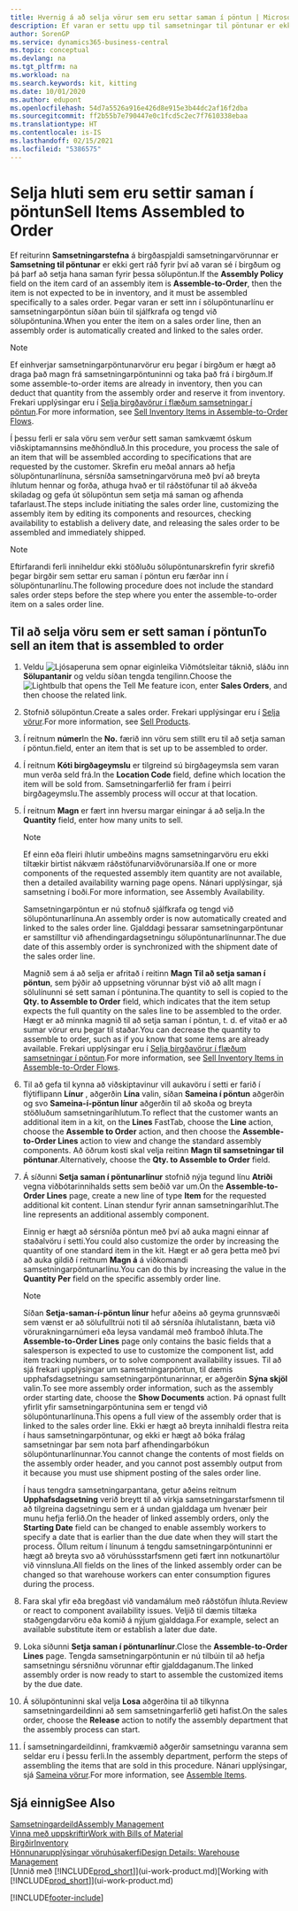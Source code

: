 ```yaml
---
title: Hvernig á að selja vörur sem eru settar saman í pöntun | Microsoft Docs
description: Ef varan er settu upp til samsetningar til pöntunar er ekki gert ráð fyrir því að varan sé í birgðum og þá þarf að setja hana saman fyrir þessa sölupöntun. Þegar varan er sett inn í sölupöntunarlínu er samsetningarpöntun síðan búin til sjálfkrafa og tengd við sölupöntunina.
author: SorenGP
ms.service: dynamics365-business-central
ms.topic: conceptual
ms.devlang: na
ms.tgt_pltfrm: na
ms.workload: na
ms.search.keywords: kit, kitting
ms.date: 10/01/2020
ms.author: edupont
ms.openlocfilehash: 54d7a5526a916e426d8e915e3b44dc2af16f2dba
ms.sourcegitcommit: ff2b55b7e790447e0c1fcd5c2ec7f7610338ebaa
ms.translationtype: HT
ms.contentlocale: is-IS
ms.lasthandoff: 02/15/2021
ms.locfileid: "5386575"
---
```

# <a name="sell-items-assembled-to-order"></a><span data-ttu-id="a085c-104">Selja hluti sem eru settir saman í pöntun</span><span class="sxs-lookup"><span data-stu-id="a085c-104">Sell Items Assembled to Order</span></span>
<span data-ttu-id="a085c-105">Ef reiturinn **Samsetningarstefna** á birgðaspjaldi samsetningarvörunnar er **Samsetning til pöntunar** er ekki gert ráð fyrir því að varan sé í birgðum og þá þarf að setja hana saman fyrir þessa sölupöntun.</span><span class="sxs-lookup"><span data-stu-id="a085c-105">If the **Assembly Policy** field on the item card of an assembly item is **Assemble-to-Order**, then the item is not expected to be in inventory, and it must be assembled specifically to a sales order.</span></span> <span data-ttu-id="a085c-106">Þegar varan er sett inn í sölupöntunarlínu er samsetningarpöntun síðan búin til sjálfkrafa og tengd við sölupöntunina.</span><span class="sxs-lookup"><span data-stu-id="a085c-106">When you enter the item on a sales order line, then an assembly order is automatically created and linked to the sales order.</span></span>  

> [!NOTE]  
>  <span data-ttu-id="a085c-107">Ef einhverjar samsetningarpöntunarvörur eru þegar í birgðum er hægt að draga það magn frá samsetningarpöntuninni og taka það frá í birgðum.</span><span class="sxs-lookup"><span data-stu-id="a085c-107">If some assemble-to-order items are already in inventory, then you can deduct that quantity from the assembly order and reserve it from inventory.</span></span> <span data-ttu-id="a085c-108">Frekari upplýsingar eru í [Selja birgðavörur í flæðum samsetningar í pöntun](assembly-how-to-sell-assemble-to-order-items-and-inventory-items-together.md).</span><span class="sxs-lookup"><span data-stu-id="a085c-108">For more information, see [Sell Inventory Items in Assemble-to-Order Flows](assembly-how-to-sell-assemble-to-order-items-and-inventory-items-together.md).</span></span>  

<span data-ttu-id="a085c-109">Í þessu ferli er sala vöru sem verður sett saman samkvæmt óskum viðskiptamannsins meðhöndluð.</span><span class="sxs-lookup"><span data-stu-id="a085c-109">In this procedure, you process the sale of an item that will be assembled according to specifications that are requested by the customer.</span></span> <span data-ttu-id="a085c-110">Skrefin eru meðal annars að hefja sölupöntunarlínuna, sérsníða samsetningarvöruna með því að breyta íhlutum hennar og forða, athuga hvað er til ráðstöfunar til að ákveða skiladag og gefa út sölupöntun sem setja má saman og afhenda tafarlaust.</span><span class="sxs-lookup"><span data-stu-id="a085c-110">The steps include initiating the sales order line, customizing the assembly item by editing its components and resources, checking availability to establish a delivery date, and releasing the sales order to be assembled and immediately shipped.</span></span>  

> [!NOTE]  
>  <span data-ttu-id="a085c-111">Eftirfarandi ferli inniheldur ekki stöðluðu sölupöntunarskrefin fyrir skrefið þegar birgðir sem settar eru saman í pöntun eru færðar inn í sölupöntunarlínu.</span><span class="sxs-lookup"><span data-stu-id="a085c-111">The following procedure does not include the standard sales order steps before the step where you enter the assemble-to-order item on a sales order line.</span></span>  

## <a name="to-sell-an-item-that-is-assembled-to-order"></a><span data-ttu-id="a085c-112">Til að selja vöru sem er sett saman í pöntun</span><span class="sxs-lookup"><span data-stu-id="a085c-112">To sell an item that is assembled to order</span></span>  
1.  <span data-ttu-id="a085c-113">Veldu ![Ljósaperuna sem opnar eiginleika Viðmótsleitar](media/ui-search/search_small.png "Segðu mér hvað þú vilt gera") táknið, sláðu inn **Sölupantanir** og veldu síðan tengda tengilinn.</span><span class="sxs-lookup"><span data-stu-id="a085c-113">Choose the ![Lightbulb that opens the Tell Me feature](media/ui-search/search_small.png "Tell me what you want to do") icon, enter **Sales Orders**, and then choose the related link.</span></span>  
2.  <span data-ttu-id="a085c-114">Stofnið sölupöntun.</span><span class="sxs-lookup"><span data-stu-id="a085c-114">Create a sales order.</span></span> <span data-ttu-id="a085c-115">Frekari upplýsingar eru í [Selja vörur](sales-how-sell-products.md).</span><span class="sxs-lookup"><span data-stu-id="a085c-115">For more information, see [Sell Products](sales-how-sell-products.md).</span></span>  
3.  <span data-ttu-id="a085c-116">Í reitnum **númer**</span><span class="sxs-lookup"><span data-stu-id="a085c-116">In the **No.**</span></span> <span data-ttu-id="a085c-117">færið inn vöru sem stillt eru til að setja saman í pöntun.</span><span class="sxs-lookup"><span data-stu-id="a085c-117">field, enter an item that is set up to be assembled to order.</span></span>  
4.  <span data-ttu-id="a085c-118">Í reitnum **Kóti birgðageymslu** er tilgreind sú birgðageymsla sem varan mun verða seld frá.</span><span class="sxs-lookup"><span data-stu-id="a085c-118">In the **Location Code** field, define which location the item will be sold from.</span></span> <span data-ttu-id="a085c-119">Samsetningarferlið fer fram í þeirri birgðageymslu.</span><span class="sxs-lookup"><span data-stu-id="a085c-119">The assembly process will occur at that location.</span></span>  
5.  <span data-ttu-id="a085c-120">Í reitnum **Magn** er fært inn hversu margar einingar á að selja.</span><span class="sxs-lookup"><span data-stu-id="a085c-120">In the **Quantity** field, enter how many units to sell.</span></span>  

    > [!NOTE]  
    >  <span data-ttu-id="a085c-121">Ef einn eða fleiri íhlutir umbeðins magns samsetningarvöru eru ekki tiltækir birtist nákvæm ráðstöfunarviðvörunarsíða.</span><span class="sxs-lookup"><span data-stu-id="a085c-121">If one or more components of the requested assembly item quantity are not available, then a detailed availability warning page opens.</span></span> <span data-ttu-id="a085c-122">Nánari upplýsingar, sjá samsetning í boði.</span><span class="sxs-lookup"><span data-stu-id="a085c-122">For more information, see Assembly Availability.</span></span>  

    <span data-ttu-id="a085c-123">Samsetningarpöntun er nú stofnuð sjálfkrafa og tengd við sölupöntunarlínuna.</span><span class="sxs-lookup"><span data-stu-id="a085c-123">An assembly order is now automatically created and linked to the sales order line.</span></span> <span data-ttu-id="a085c-124">Gjalddagi þessarar samsetningarpöntunar er samstilltur við afhendingardagsetningu sölupöntunarlínunnar.</span><span class="sxs-lookup"><span data-stu-id="a085c-124">The due date of this assembly order is synchronized with the shipment date of the sales order line.</span></span>  

    <span data-ttu-id="a085c-125">Magnið sem á að selja er afritað í reitinn **Magn Til að setja saman í pöntun**, sem þýðir að uppsetning vörunnar býst við að allt magn í sölulínunni sé sett saman í pöntunina.</span><span class="sxs-lookup"><span data-stu-id="a085c-125">The quantity to sell is copied to the **Qty. to Assemble to Order** field, which indicates that the item setup expects the full quantity on the sales line to be assembled to the order.</span></span> <span data-ttu-id="a085c-126">Hægt er að minnka magnið til að setja saman í pöntun, t. d. ef vitað er að sumar vörur eru þegar til staðar.</span><span class="sxs-lookup"><span data-stu-id="a085c-126">You can decrease the quantity to assemble to order, such as if you know that some items are already available.</span></span> <span data-ttu-id="a085c-127">Frekari upplýsingar eru í [Selja birgðavörur í flæðum samsetningar í pöntun](assembly-how-to-sell-inventory-items-in-assemble-to-order-flows.md).</span><span class="sxs-lookup"><span data-stu-id="a085c-127">For more information, see [Sell Inventory Items in Assemble-to-Order Flows](assembly-how-to-sell-inventory-items-in-assemble-to-order-flows.md).</span></span>  

6.  <span data-ttu-id="a085c-128">Til að gefa til kynna að viðskiptavinur vill aukavöru í setti er farið í flýtiflipann **Línur** , aðgerðin **Lína** valin, síðan **Sameina í pöntun** aðgerðin og svo **Sameina-í-pöntun línur** aðgerðin til að skoða og breyta stöðluðum samsetningaríhlutum.</span><span class="sxs-lookup"><span data-stu-id="a085c-128">To reflect that the customer wants an additional item in a kit, on the **Lines** FastTab, choose the **Line** action, choose the **Assemble to Order** action, and then choose the **Assemble-to-Order Lines** action to view and change the standard assembly components.</span></span> <span data-ttu-id="a085c-129">Að öðrum kosti skal velja reitinn **Magn til samsetningar til pöntunar**.</span><span class="sxs-lookup"><span data-stu-id="a085c-129">Alternatively, choose the **Qty. to Assemble to Order** field.</span></span>  
7.  <span data-ttu-id="a085c-130">Á síðunni **Setja saman í pöntunarlínur** stofnið nýja tegund línu **Atriði** vegna viðbótarinnihalds setts sem beðið var um.</span><span class="sxs-lookup"><span data-stu-id="a085c-130">On the **Assemble-to-Order Lines** page, create a new line of type **Item** for the requested additional kit content.</span></span> <span data-ttu-id="a085c-131">Línan stendur fyrir annan samsetningaríhlut.</span><span class="sxs-lookup"><span data-stu-id="a085c-131">The line represents an additional assembly component.</span></span>  

    <span data-ttu-id="a085c-132">Einnig er hægt að sérsníða pöntun með því að auka magni einnar af staðalvöru í setti.</span><span class="sxs-lookup"><span data-stu-id="a085c-132">You could also customize the order by increasing the quantity of one standard item in the kit.</span></span> <span data-ttu-id="a085c-133">Hægt er að gera þetta með því að auka gildið í reitnum **Magn á** á viðkomandi samsetningarpöntunarlínu.</span><span class="sxs-lookup"><span data-stu-id="a085c-133">You can do this by increasing the value in the **Quantity Per** field on the specific assembly order line.</span></span>  

    > [!NOTE]  
    >  <span data-ttu-id="a085c-134">Síðan **Setja-saman-í-pöntun línur** hefur aðeins að geyma grunnsvæði sem vænst er að sölufulltrúi noti til að sérsníða íhlutalistann, bæta við vörurakningarnúmeri eða leysa vandamál með framboð íhluta.</span><span class="sxs-lookup"><span data-stu-id="a085c-134">The **Assemble-to-Order Lines** page only contains the basic fields that a salesperson is expected to use to customize the component list, add item tracking numbers, or to solve component availability issues.</span></span> <span data-ttu-id="a085c-135">Til að sjá frekari upplýsingar um samsetningarpöntun, til dæmis upphafsdagsetningu samsetningarpöntunarinnar, er aðgerðin **Sýna skjöl** valin.</span><span class="sxs-lookup"><span data-stu-id="a085c-135">To see more assembly order information, such as the assembly order starting date, choose the **Show Documents** action.</span></span> <span data-ttu-id="a085c-136">Þá opnast fullt yfirlit yfir samsetningarpöntunina sem er tengd við sölupöntunarlínuna.</span><span class="sxs-lookup"><span data-stu-id="a085c-136">This opens a full view of the assembly order that is linked to the sales order line.</span></span> <span data-ttu-id="a085c-137">Ekki er hægt að breyta innihaldi flestra reita í haus samsetningarpöntunar, og ekki er hægt að bóka frálag samsetningar þar sem nota þarf afhendingarbókun sölupöntunarlínunnar.</span><span class="sxs-lookup"><span data-stu-id="a085c-137">You cannot change the contents of most fields on the assembly order header, and you cannot post assembly output from it because you must use shipment posting of the sales order line.</span></span>  
    >   
    >  <span data-ttu-id="a085c-138">Í haus tengdra samsetningarpantana, getur aðeins reitnum **Upphafsdagsetning** verið breytt til að virkja samsetningarstarfsmenn til að tilgreina dagsetningu sem er á undan gjalddaga um hvenær þeir munu hefja ferlið.</span><span class="sxs-lookup"><span data-stu-id="a085c-138">On the header of linked assembly orders, only the **Starting Date** field can be changed to enable assembly workers to specify a date that is earlier than the due date when they will start the process.</span></span> <span data-ttu-id="a085c-139">Öllum reitum í línunum á tengdu samsetningarpöntuninni er hægt að breyta svo að vöruhússstarfsmenn geti fært inn notkunartölur við vinnsluna.</span><span class="sxs-lookup"><span data-stu-id="a085c-139">All fields on the lines of the linked assembly order can be changed so that warehouse workers can enter consumption figures during the process.</span></span>  

8.  <span data-ttu-id="a085c-140">Fara skal yfir eða bregðast við vandamálum með ráðstöfun íhluta.</span><span class="sxs-lookup"><span data-stu-id="a085c-140">Review or react to component availability issues.</span></span> <span data-ttu-id="a085c-141">Veljið til dæmis tiltæka staðgengdarvöru eða komið á nýjum gjalddaga.</span><span class="sxs-lookup"><span data-stu-id="a085c-141">For example, select an available substitute item or establish a later due date.</span></span>  
9. <span data-ttu-id="a085c-142">Loka síðunni **Setja saman í pöntunarlínur**.</span><span class="sxs-lookup"><span data-stu-id="a085c-142">Close the **Assemble-to-Order Lines** page.</span></span> <span data-ttu-id="a085c-143">Tengda samsetningarpöntunin er nú tilbúin til að hefja samsetningu sérsniðnu vörunnar eftir gjalddaganum.</span><span class="sxs-lookup"><span data-stu-id="a085c-143">The linked assembly order is now ready to start to assemble the customized items by the due date.</span></span>  
10. <span data-ttu-id="a085c-144">Á sölupöntuninni skal velja **Losa** aðgerðina til að tilkynna samsetningardeildinni að sem samsetningarferlið geti hafist.</span><span class="sxs-lookup"><span data-stu-id="a085c-144">On the sales order, choose the **Release** action to notify the assembly department that the assembly process can start.</span></span>  
11. <span data-ttu-id="a085c-145">Í samsetningardeildinni, framkvæmið aðgerðir samsetningu varanna sem seldar eru í þessu ferli.</span><span class="sxs-lookup"><span data-stu-id="a085c-145">In the assembly department, perform the steps of assembling the items that are sold in this procedure.</span></span> <span data-ttu-id="a085c-146">Nánari upplýsingar, sjá [Sameina vörur](assembly-how-to-assemble-items.md).</span><span class="sxs-lookup"><span data-stu-id="a085c-146">For more information, see [Assemble Items](assembly-how-to-assemble-items.md).</span></span>  

## <a name="see-also"></a><span data-ttu-id="a085c-147">Sjá einnig</span><span class="sxs-lookup"><span data-stu-id="a085c-147">See Also</span></span>  
[<span data-ttu-id="a085c-148">Samsetningardeild</span><span class="sxs-lookup"><span data-stu-id="a085c-148">Assembly Management</span></span>](assembly-assemble-items.md)  
[<span data-ttu-id="a085c-149">Vinna með uppskriftir</span><span class="sxs-lookup"><span data-stu-id="a085c-149">Work with Bills of Material</span></span>](inventory-how-work-BOMs.md)  
[<span data-ttu-id="a085c-150">Birgðir</span><span class="sxs-lookup"><span data-stu-id="a085c-150">Inventory</span></span>](inventory-manage-inventory.md)  
[<span data-ttu-id="a085c-151">Hönnunarupplýsingar vöruhúsakerfi</span><span class="sxs-lookup"><span data-stu-id="a085c-151">Design Details: Warehouse Management</span></span>](design-details-warehouse-management.md)  
<span data-ttu-id="a085c-152">[Unnið með [!INCLUDE[prod_short](includes/prod_short.md)]](ui-work-product.md)</span><span class="sxs-lookup"><span data-stu-id="a085c-152">[Working with [!INCLUDE[prod_short](includes/prod_short.md)]](ui-work-product.md)</span></span>


[!INCLUDE[footer-include](includes/footer-banner.md)]